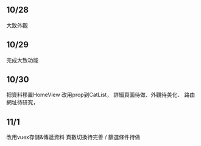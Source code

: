 ## 10/28
大致外觀

## 10/29
完成大致功能

## 10/30
把資料移置HomeView 改用prop到CatList，
詳細頁面待做、外觀待美化、
路由網址待研究，

## 11/1
改用vuex存儲&傳遞資料
頁數切換待完善 / 篩選條件待做
